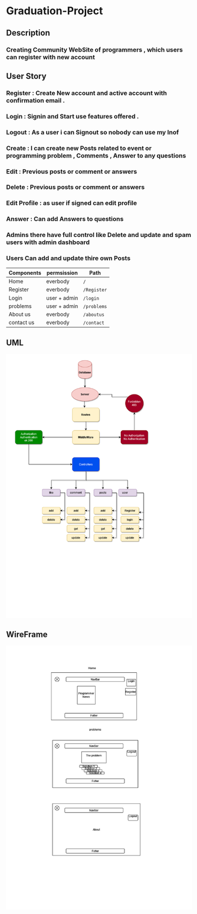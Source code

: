 # Graduation-Project

## Description
### Creating Community WebSite of programmers , which users can register with new account 

## User Story 
 ### Register : Create New account and active account with confirmation email .
 ### Login : Signin and Start use features offered .
 ### Logout : As a user i can Signout so nobody can use my Inof
 ### Create : I can create new Posts related to event or programming problem , Comments , Answer to any questions
 ### Edit : Previous posts or comment or answers
 ### Delete : Previous posts or comment or answers
 ### Edit Profile : as user if signed can edit profile
 ### Answer : Can add Answers to questions
 ### Admins there have full control like Delete and update and spam users with admin dashboard
 ### Users Can add and update thire own Posts 



 Components |  permsission  |    Path                                
------------|---------------| ---------------------------   
 Home       |  everbody     |`/`          
  Register  |  everbody     |`/Register`                     
   Login    | user + admin  |`/login`                         
 problems   | user + admin  |`/problems`   
  About us  |   everbody    |`/aboutus`   
 contact us |   everbody    |`/contact`          
       
       


## UML
![UML](./UML.png)

## WireFrame
![ERD](./wireframe.png)







